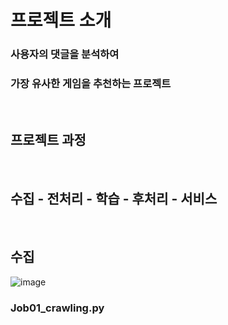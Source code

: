 # 프로젝트 소개
### 사용자의 댓글을 분석하여 
### 가장 유사한 게임을 추천하는 프로젝트
<br>


## 프로젝트 과정

<br>

## 수집 - 전처리 - 학습 - 후처리 - 서비스 
<br>

## 수집 
![image](https://user-images.githubusercontent.com/96555334/174032176-fe9017e1-bf7d-499c-8210-8a1817848cd3.png)
### Job01_crawling.py
